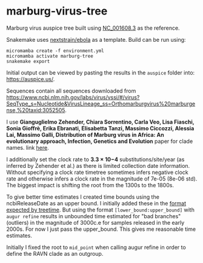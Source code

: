 # marburg-virus-tree

Marburg virus auspice tree built using [NC_001608.3](https://www.ncbi.nlm.nih.gov/nuccore/NC_001608.3) as the reference.

Snakemake uses [nextstrain/ebola](https://github.com/nextstrain/ebola) as a template. Build can be run using:

```
micromamba create -f environment.yml
micromamba activate marburg-tree
snakemake export
```

Initial output can be viewed by pasting the results in the `auspice` folder into: https://auspice.us/.

Sequences contain all sequences downloaded from https://www.ncbi.nlm.nih.gov/labs/virus/vssi/#/virus?SeqType_s=Nucleotide&VirusLineage_ss=Orthomarburgvirus%20marburgense,%20taxid:3052505.

I use 
__Gianguglielmo Zehender, Chiara Sorrentino, Carla Veo, Lisa Fiaschi, Sonia Gioffrè, Erika Ebranati, Elisabetta Tanzi, Massimo Ciccozzi, Alessia Lai, Massimo Galli,
Distribution of Marburg virus in Africa: An evolutionary approach,
Infection, Genetics and Evolution__
paper for clade names. link [here](https://www.sciencedirect.com/science/article/pii/S1567134816302386?via%3Dihub).

I additionally set the clock rate to __3.3 × 10−4__ substitutions/site/year (as inferred by Zehender et al.) as there is limited collection date information. Without specifying a clock rate timetree sometimes infers negative clock rate and otherwise infers a clock rate in the magnitude of 7e-05 (8e-06 std). The biggest impact is shifting the root from the 1300s to the 1800s. 

To give better time estimates I created time bounds using the ncbiReleaseDate as an upper bound. I initially added these in the [format expected by treetime](https://github.com/neherlab/treetime/blob/master/treetime/argument_parser.py#L84). But using the format `[lower_bound:upper_bound]` with `augur refine` results in unbounded time estimated for "bad branches" (outliers) in the magnitude of 3000c.e for samples released in the early 2000s. For now I just pass the upper_bound. This gives me reasonable time estimates. 

Initially I fixed the root to `mid_point` when calling augur refine in order to define the RAVN clade as an outgroup.
